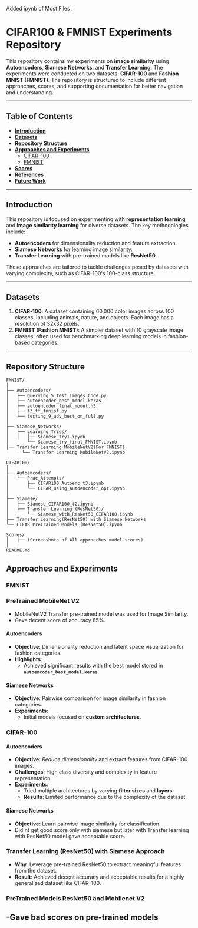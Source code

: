 Added ipynb of Most Files  :

# CIFAR100 & FMNIST Experiments Repository

This repository contains my experiments on **image similarity** using **Autoencoders**, **Siamese Networks**, and **Transfer Learning**. The experiments were conducted on two datasets: **CIFAR-100** and **Fashion MNIST (FMNIST)**. The repository is structured to include different approaches, scores, and supporting documentation for better navigation and understanding.

---

## Table of Contents
- **[Introduction](#introduction)**
- **[Datasets](#datasets)**
- **[Repository Structure](#repository-structure)**
- **[Approaches and Experiments](#approaches-and-experiments)**
  - [CIFAR-100](#cifar-100)
  - [FMNIST](#fmnist)
- **[Scores](#scores)**
- **[References](#references)**
- **[Future Work](#future-work)**

---

## Introduction

This repository is focused on experimenting with **representation learning** and **image similarity learning** for diverse datasets. The key methodologies include:

- **Autoencoders** for dimensionality reduction and feature extraction.
- **Siamese Networks** for learning image similarity.
- **Transfer Learning** with pre-trained models like **ResNet50**.

These approaches are tailored to tackle challenges posed by datasets with varying complexity, such as CIFAR-100's 100-class structure.

---

## Datasets

1. **CIFAR-100**: A dataset containing 60,000 color images across 100 classes, including animals, nature, and objects. Each image has a resolution of 32x32 pixels.
2. **FMNIST (Fashion MNIST)**: A simpler dataset with 10 grayscale image classes, often used for benchmarking deep learning models in fashion-based categories.

---

## Repository Structure

```plaintext
FMNIST/
│
├── Autoencoders/
│   ├── Querying_5_test_Images_Code.py
│   ├── autoencoder_best_model.keras
│   ├── autoencoder_final_model.h5
│   ├── t3_tf_fmnist.py
│   └── testing_9_adv_best_on_full.py
│
├── Siamese_Networks/
│   ├── Learning Tries/
│   │   ├── Siamese_try1.ipynb
│       └── Siamese_try_final_FMNIST.ipynb
│── Transfer Learning MobileNetV2(For FMNIST) 
      └── Transfer Learning MobileNetV2.ipynb

CIFAR100/
│
├── Autoencoders/
│   └── Prac_Attempts/
│       ├── CIFAR100_Autoenc_t3.ipynb
│       └── CIFAR_using_Autoencoder_opt.ipynb
│
├── Siamese/
│   ├── Siamese_CIFAR100_t2.ipynb
│   ├── Transfer Learning (ResNet50)/
│       └── Siamese_with_ResNet50_CIFAR100.ipynb
├── Transfer Learning(ResNet50) with Siamese Networks
└── CIFAR_PreTrained_Models (ResNet50).ipynb

Scores/
│   ├── (Screenshots of All approaches model scores)
│
README.md
```

## Approaches and Experiments
### **FMNIST**
### **PreTrained MobileNet V2**
- MobileNetV2 Transfer pre-trained model was used for Image Similarity.
- Gave decent score of accuracy 85%.

#### **Autoencoders**
- **Objective**: Dimensionality reduction and latent space visualization for fashion categories.
- **Highlights**:
  - Achieved significant results with the best model stored in **`autoencoder_best_model.keras`**.

#### **Siamese Networks**
- **Objective**: Pairwise comparison for image similarity in fashion categories.
- **Experiments**:
  - Initial models focused on **custom architectures**.

    
### **CIFAR-100**

#### **Autoencoders**
- **Objective**: _Reduce dimensionality_ and extract features from CIFAR-100 images.
- **Challenges**: High class diversity and complexity in feature representation.
- **Experiments**: 
  - Tried multiple architectures by varying **filter sizes** and **layers**.
  - **Results**: Limited performance due to the complexity of the dataset.

#### **Siamese Networks**
- **Objective**: Learn pairwise image similarity for classification.
- Did'nt get good score only with siamese but later with Transfer learning with ResNet50 model gave acceptable score.
 ### **Transfer Learning (ResNet50) with Siamese Approach**
  - **Why**: Leverage pre-trained ResNet50 to extract meaningful features from the dataset.
  - **Result**: Achieved decent accuracy and acceptable results for a highly generalized dataset like CIFAR-100.
### **PreTrained Models ResNet50 and Mobilenet V2**
-Gave bad scores on pre-trained models
---



